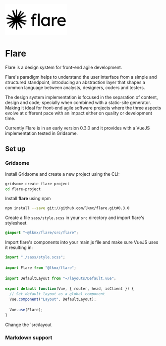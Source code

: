 ![Flare](./flare.png)

# Flare

Flare is a design system for front-end agile development. 

Flare's paradigm helps to understand the user interface from a simple and structured standpoint, introducing an abstraction layer that shapes a common language between analysts, designers, coders and testers.

The design system implementation is focused in the separation of content, design and code; specially when combined with a static-site generator. Making it ideal for front-end agile software projects where the three aspects evolve at different pace with an impact either on quality or development time.

Currently Flare is in an early version 0.3.0 and it provides with a VueJS implementation tested in Gridsome.

## Set up

### Gridsome

Install Gridsome and create a new project using the CLI:

````bash
gridsome create flare-project
cd flare-project
````

Install **flare** using npm

````bash
npm install --save git://github.com/lkmx/flare.git#0.3.0
````

Create a file `sass/style.scss` in your `src` directory and import flare's stylesheet.

````scss
@import "~@lkmx/flare/src/flare";
````

Import flare's components into your main.js file and make sure VueJS uses it resulting in:

````javascript
import "./sass/style.scss";

import Flare from "@lkmx/flare";

import DefaultLayout from "~/layouts/Default.vue";

export default function(Vue, { router, head, isClient }) {
  // Set default layout as a global component
  Vue.component("Layout", DefaultLayout);

  Vue.use(Flare);
}
````

Change the `src\layout

### Markdown support
